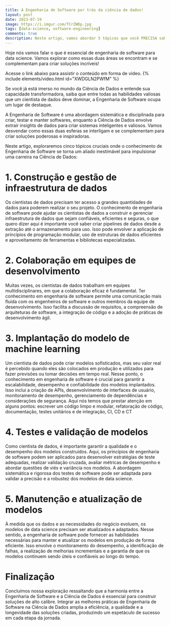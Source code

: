 ```yaml
---
title: A Engenharia de Software por trás da ciência de dados!
layout: post
date: 2023-07-19
image: https://i.imgur.com/TCrZWDp.jpg
tags: [data-science, software-engineering]
comments: true
description: Neste artigo, vamos abordar 5 tópicos que você PRECISA saber sobre Engenharia de Software na Ciência de Dados!
---
```


Hoje nós vamos falar o que é essencial de engenharia de software para data science. Vamos explorar como essas duas áreas se encontram e se complementam para criar soluções incríveis!

Acesse o link abaixo para assistir o conteúdo em forma de vídeo.
{% include elements/video.html id="XWDGLN2PWfM" %}

Se você já está imerso no mundo da Ciência de Dados e entende sua capacidade transformadora, saiba que entre todas as habilidades valiosas que um cientista de dados deve dominar, a Engenharia de Software ocupa um lugar de destaque.

A Engenharia de Software é uma abordagem sistemática e disciplinada para criar, testar e manter softwares, enquanto a Ciência de Dados envolve extrair insights de dados para criar sistemas inteligentes e valiosos. Vamos desvendar como essas duas esferas se interligam e se complementam para criar soluções poderosas e inspiradoras.

Neste artigo, exploraremos cinco tópicos cruciais onde o conhecimento de Engenharia de Software se torna um aliado inestimável para impulsionar uma carreira na Ciência de Dados:

# 1. Construção e gestão de infraestrutura de dados
Os cientistas de dados precisam ter acesso a grandes quantidades de dados para poderem realizar o seu projeto. O conhecimento de engenharia de software pode ajudar os cientistas de dados a construir e gerenciar infraestrutura de dados que sejam confiáveis, eficientes e seguras, o que quero dizer aqui é importante você saber criar pipelines de dados desde a extração até o armazenamento para uso. Isso pode envolver a aplicação de princípios de programação modular, uso de estruturas de dados eficientes e aproveitamento de ferramentas e bibliotecas especializadas.

# 2. Colaboração em equipes de desenvolvimento
Muitas vezes, os cientistas de dados trabalham em equipes multidisciplinares, em que a colaboração eficaz é fundamental. Ter conhecimento em engenharia de software permite uma comunicação mais fluida com os engenheiros de software e outros membros da equipe de desenvolvimento. Isso facilita a discussão de requisitos, a compreensão de arquiteturas de software, a integração de código e a adoção de práticas de desenvolvimento ágil.

# 3. Implantação do modelo de machine learning
Um cientista de dados pode criar modelos sofisticados, mas seu valor real é percebido quando eles são colocados em produção e utilizados para fazer previsões ou tomar decisões em tempo real. Nesse ponto, o conhecimento em engenharia de software é crucial para garantir a escalabilidade, desempenho e confiabilidade dos modelos implantados. Isso inclui a criação de APIs, desenvolvimento de interfaces de usuário, monitoramento de desempenho, gerenciamento de dependências e considerações de segurança. Aqui nós temos que prestar atenção em alguns pontos: escrever um código limpo e modular, refatoração de código, documentação, testes unitários e de integração, CI, CD e CT

# 4. Testes e validação de modelos
Como cientista de dados, é importante garantir a qualidade e o desempenho dos modelos construídos. Aqui, os princípios de engenharia de software podem ser aplicados para desenvolver estratégias de teste adequadas, realizar validação cruzada, avaliar métricas de desempenho e abordar questões de viés e variância nos modelos. A abordagem sistemática e rigorosa dos testes de software pode ser adaptada para validar a precisão e a robustez dos modelos de data science.

# 5. Manutenção e atualização de modelos
À medida que os dados e as necessidades do negócio evoluem, os modelos de data science precisam ser atualizados e adaptados. Nesse sentido, a engenharia de software pode fornecer as habilidades necessárias para manter e atualizar os modelos em produção de forma eficiente. Isso envolve o monitoramento do desempenho, a identificação de falhas, a realização de melhorias incrementais e a garantia de que os modelos continuem sendo úteis e confiáveis ao longo do tempo.

# Finalização
Concluímos nossa exploração ressaltando que a harmonia entre a Engenharia de Software e a Ciência de Dados é essencial para construir soluções de alto calibre. Integrar as melhores práticas de Engenharia de Software na Ciência de Dados amplia a eficiência, a qualidade e a longevidade das soluções criadas, produzindo um espetáculo de sucesso em cada etapa da jornada.
